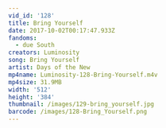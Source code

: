 ```yaml
---
vid_id: '128'
title: Bring Yourself
date: 2017-10-02T00:17:47.933Z
fandoms:
  - due South
creators: Luminosity
song: Bring Yourself
artist: Days of the New
mp4name: Luminosity-128-Bring-Yourself.m4v
mp4size: 31.9MB
width: '512'
height: '384'
thumbnail: /images/129-bring_yourself.jpg
barcode: /images/128-Bring_Yourself.png
---
```


